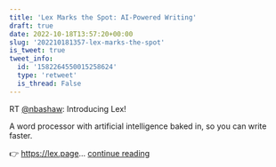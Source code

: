 ```yaml
---
title: 'Lex Marks the Spot: AI-Powered Writing'
draft: true
date: 2022-10-18T13:57:20+00:00
slug: '202210181357-lex-marks-the-spot'
is_tweet: true
tweet_info:
  id: '1582264550015258624'
  type: 'retweet'
  is_thread: False
---
```




RT [@nbashaw](https://x.com/nbashaw): Introducing Lex!

A word processor with artificial intelligence baked in, so you can write faster.

👉 <https://lex.page>… [continue reading](https://x.com/sytelus/status/1582264550015258624)
